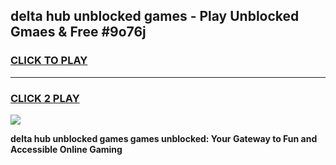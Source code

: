
## delta hub unblocked games - Play Unblocked Gmaes & Free #9o76j
<h3>
<a href="https://news.freeplayer.one?title=delta_hub_unblocked_games&ref=24F">CLICK TO PLAY</a></h3>
<hr>

<h3>
<a href="https://news.freeplayer.one?title=delta_hub_unblocked_games&ref=24F">CLICK 2 PLAY</a>
  
</h3>

<a href="https://news.freeplayer.one?title=delta_hub_unblocked_games&ref=24F/"><img src="https://clearcache.store/games.png"></a>


**delta hub unblocked games games unblocked: Your Gateway to Fun and Accessible Online Gaming**
